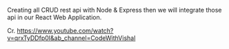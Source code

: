 Creating all CRUD rest api with Node & Express then we will integrate those api in our React Web Application.

Cr. https://www.youtube.com/watch?v=qrxTyDDfp0I&ab_channel=CodeWithVishal
